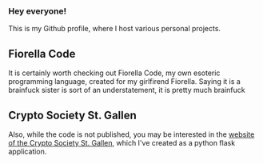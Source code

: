 ### Hey everyone!
This is my Github profile, where I host various personal projects. 
## Fiorella Code
It is certainly worth checking out Fiorella Code, my own esoteric programming language, created for my girlfirend Fiorella. Saying it is a brainfuck sister is sort of an understatement, it is pretty much brainfuck
## Crypto Society St. Gallen
Also, while the code is not published, you may be interested in the [website of the Crypto Society St. Gallen](https://cryptosocietystgallen.club/), which I've created 
as a python flask application. 



<!--
**BenNorsk/bennorsk** is a ✨ _special_ ✨ repository because its `README.md` (this file) appears on your GitHub profile.

Here are some ideas to get you started:

- 🔭 I’m currently working on ...
- 🌱 I’m currently learning ...
- 👯 I’m looking to collaborate on ...
- 🤔 I’m looking for help with ...
- 💬 Ask me about ...
- 📫 How to reach me: ...
- 😄 Pronouns: ...
- ⚡ Fun fact: ...
-->
